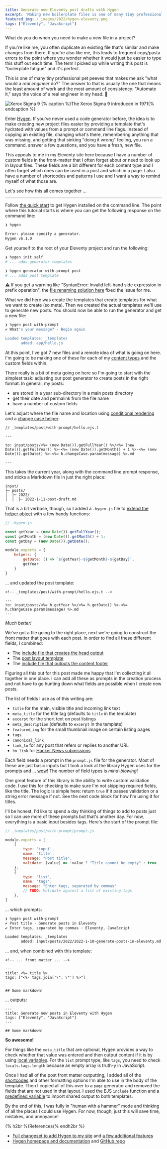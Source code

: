 ```yaml
---
title: Generate new Eleventy post drafts with Hygen
excerpt: 'Making new boilerplate files is one of many tiny professional pet peeves that makes me ask "what would a real engineer do?" Answer: automate it!'
featured_img: /_images/2022/hygen-eleventy.png
tags: ["Eleventy", "JavaScript"]
---
```


What do you do when you need to make a new file in a project?

If you're like me, you often duplicate an existing file that's similar and make changes from there. If you're also like me, this leads to frequent copy/pasta errors to the point where you wonder whether it would just be easier to type this stuff out each time. The term I picked up while writing this post is "boilerplate fatigue" and it's perfect.

This is one of many tiny professional pet peeves that makes me ask "what would a *real engineer* do?" The answer to that is usually the one that means the least amount of work and the most amount of consistency: "Automate it," says the voice of a real engineer in my head. 🤖

<img src="/_images/2022/xerox-sigma-9.jpg" class="aligncenter" alt="Xerox Sigma 9">
{% caption %}The Xerox Sigma 9 introduced in 1971{% endcaption %}

Enter [Hygen](https://www.hygen.io/). If you've never used a code generator before, the idea is to make creating new project files easier by providing a template that's hydrated with values from a prompt or command line flags. Instead of copying an existing file, changing what's there, remembering anything that was missing, and getting that sinking "doing it wrong" feeling, you run a command, answer a few questions, and you have a fresh, new file.

This appeals to me in my Eleventy site here because I have a number of custom fields in the front-matter that I often forget about or need to look up in layout files. These fields are a bit different for each content type and I often forget which ones can be used in a post and which in a page. I also have a number of shortcodes and patterns I use and I want a way to remind myself of what those are.

Let's see how this all comes together ...

---

Follow [the quick start](https://github.com/jondot/hygen#quick-start) to get Hygen installed on the command line. The point where this tutorial starts is where you can get the following response on the command line:

```bash
❯ hygen

Error: please specify a generator.
Hygen v6.1.0
```

Get yourself to the root of your Eleventy project and run the following:

```bash
❯ hygen init self
# ... adds generator templates

❯ hygen generator with-prompt post
# ... adds post template
```

⚠️ If you get a warning like "SyntaxError: Invalid left-hand side expression in prefix operation", the [file renaming solution here](https://github.com/jondot/hygen/issues/321#issuecomment-938449496) fixed the issue for me.

What we did here was create the templates that create templates for what we want to create (so meta). Then we created the actual templates we'll use to generate new posts. You should now be able to run the generator and get a new file:

```bash
❯ hygen post with-prompt
✔ What's your message? · Begin again

Loaded templates: _templates
       added: app/hello.js
```

At this point, I've got 7 new files and a remote idea of what is going on here. I'm going to be making one of these for each of my [content types](/eleventy-custom-content-type-collections/) and the custom fields within.

There really is a bit of meta going on here so I'm going to start with the simplest task: adjusting our post generator to create posts in the right format. In general, my posts:

- are stored in a year sub-directory in a main posts directory
- get their date and permalink from the file name
- have a number of custom fields

Let's adjust where the file name and location using [conditional rendering](http://www.hygen.io/docs/templates#conditional-rendering) and a [change case helper](http://www.hygen.io/docs/templates#change-case-helpers):

```text
// _templates/post/with-prompt/hello.ejs.t

---

to: input/posts/<%= (new Date()).getFullYear() %>/<%= (new Date()).getFullYear() %>-<%= (new Date()).getMonth() + 1 %>-<%= (new Date()).getDate() %>-<%= h.changeCase.param(message) %>.md

---
```

This takes the current year, along with the command line prompt response, and sticks a Markdown file in just the right place:

```text
input/
├─ posts/
│  ├─ 2022/
│  │  ├─ 2022-1-11-post-draft.md
```

That is a bit verbose, though, so I added a `.hygen.js` file to [extend the helper object](http://www.hygen.io/docs/extensibility) with a few handy functions:

```js
// .hygen.js

const getYear = (new Date()).getFullYear();
const getMonth = (new Date()).getMonth() + 1;
const getDay = (new Date()).getDate();

module.exports = {
	helpers: {
		getDate: () => `${getYear}-${getMonth}-${getDay}`,
		getYear
	}
}
```

... and updated the post template:

```text
<!-- _templates/post/with-prompt/hello.ejs.t -->

---
to: input/posts/<%= h.getYear %>/<%= h.getDate() %>-<%= h.changeCase.param(message) %>.md
---
```

*Much better!*

We've got a file going to the right place, next we're going to construct the front matter that goes with each post. In order to find all these different fields, I combined:

- The [include file that creates the head output](https://github.com/joshcanhelp/josh-to-11/blob/master/input/_includes/partials/head.njk)
- The [post layout template](https://github.com/joshcanhelp/josh-to-11/blob/master/input/_includes/layouts/post.njk)
- The [include file that outputs the content footer](https://github.com/joshcanhelp/josh-to-11/blob/master/input/_includes/partials/content-footer.njk)

Figuring all this out for this post made me happy that I'm collecting it all together in one place. I can add all these as prompts in the creation process and not have to go hunting down what fields are possible when I create new posts.

The list of fields I use as of this writing are:

- `title` for the main, visible title and incoming link text
- `meta_title` for the title tag (defaults to `title` in the template)
- `excerpt` for the short text on post listings
- `meta_description`  (defaults to `excerpt` in the template)
- `featured_img` for the small thumbnail image on certain listing pages
- `tags`
- `canonical_link`
- `link_to` for any post that refers or replies to another URL
- `hn_link` for [Hacker News submissions](https://news.ycombinator.com/submitted?id=joshcanhelp)

Each field needs a prompt in the `prompt.js` file for the generator. Most of these are just basic inputs but I took a look at the library Hygen uses for the prompts and ... [wow](https://github.com/enquirer/enquirer)! The number of field types is *mind-blowing*!

One great feature of this library is the ability to write custom validation code. I use this for checking to make sure I'm not skipping required fields, like the title. The logic is simple here: return `true` if it passes validation or a string error message if not. See the next code block for how I'm using it for titles.

I'll be honest, I'd like to spend a day thinking of things to add to posts just so I can use more of these prompts but that's another day. For now, everything is a basic input besides tags. Here's the start of the prompt file:

```js
// _templates/post/with-prompt/prompt.js

module.exports = [
	{
		type: 'input',
		name: 'title',
		message: "Post title",
		validate: (value) => !value ? "Title cannot be empty" : true
	},
	{
		type: 'list',
		name: 'tags',
		message: "Enter tags, separated by commas"
		// TODO: Validate against a list of existing tags
	},
]
```

... which prompts:

```bash
❯ hygen post with-prompt
✔ Post title · Generate posts in Eleventy
✔ Enter tags, separated by commas · Eleventy, JavaScript

Loaded templates: _templates
       added: input/posts/2022/2022-1-10-generate-posts-in-eleventy.md
```

... and, when combined with this template:

```text
<!-- ... front matter ... -->

---
title: <%= title %>
tags: ["<%- tags.join('\", \"') %>"]
---

## Some markdown!
```

... outputs:

```text
---
title: Generate new posts in Eleventy with Hygen
tags: ["Eleventy", "JavaScript"]
---

## Some markdown!
```

**So awesome!**

For things like the `meta_title` that are optional, Hygen provides a way to check whether that value was entered and then output content if it is by using [local variables](http://www.hygen.io/docs/templates#local-variables). For the `list` prompt type, like `tags`, you need to check `locals.tags.length` because an empty array is truth-y in JavaScript.

Once I had all of the post front matter outputting, I added all of the [shortcodes](https://github.com/joshcanhelp/josh-to-11/blob/master/eleventy/shortcodes.js) and other formatting options I'm able to use in the body of the template. Then I copied all of this over to a `page` generator and removed the fields that are not used in that layout. I used the EJS `include` function and a [predefined variable](https://www.hygen.io/docs/templates#predefined-variables) to import shared output to both templates.

By the end of this, I was fully in "human with a hammer" mode and thinking of all the places I could use Hygen. For now, though, just this will save time, mistakes, and annoyance!

{% h2br %}References{% endh2br %}

- [Full changeset to add Hygen to my site](https://github.com/joshcanhelp/josh-to-11/commit/b9d1507e9e791ae8a76c6b96dbd665bf6a049cb2) and [a few additional features](https://github.com/joshcanhelp/josh-to-11/commit/4fd3ab4e1fbcc89535e0eec43356b0034e2b2cf3)
- [Hygen homepage and documentation](http://www.hygen.io) and [GitHub repo](https://github.com/jondot/hygen/)
